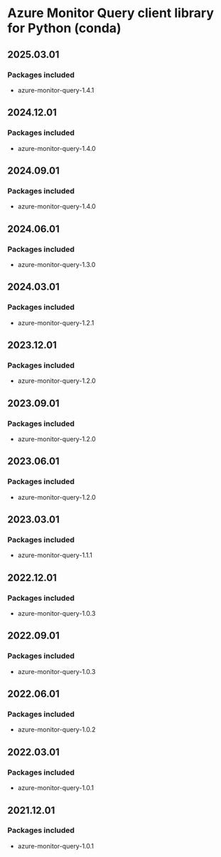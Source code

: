 # Azure Monitor Query client library for Python (conda)

## 2025.03.01

### Packages included

- azure-monitor-query-1.4.1

## 2024.12.01

### Packages included

- azure-monitor-query-1.4.0

## 2024.09.01

### Packages included

- azure-monitor-query-1.4.0

## 2024.06.01

### Packages included

- azure-monitor-query-1.3.0

## 2024.03.01

### Packages included

- azure-monitor-query-1.2.1

## 2023.12.01

### Packages included

- azure-monitor-query-1.2.0

## 2023.09.01

### Packages included

- azure-monitor-query-1.2.0

## 2023.06.01

### Packages included

- azure-monitor-query-1.2.0

## 2023.03.01

### Packages included

- azure-monitor-query-1.1.1

## 2022.12.01

### Packages included

- azure-monitor-query-1.0.3

## 2022.09.01

### Packages included

- azure-monitor-query-1.0.3

## 2022.06.01

### Packages included

- azure-monitor-query-1.0.2

## 2022.03.01

### Packages included

- azure-monitor-query-1.0.1

## 2021.12.01

### Packages included

- azure-monitor-query-1.0.1

